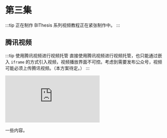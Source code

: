 # 第三集

:::tip 正在制作
BIThesis 系列视频教程正在紧张制作中。
:::

## 腾讯视频

:::tip 使用腾讯视频进行视频托管
直接使用腾讯视频进行视频托管，也只能通过嵌入 `iframe` 的方式引入视频，视频播放界面不可控。考虑到需要发布公众号，视频可能必须上传腾讯视频。（本方案待定。）
:::

<div id="embed-video">
  <iframe frameborder="0" src="https://v.qq.com/txp/iframe/player.html?vid=b30228llqho" allowFullScreen="true" ></iframe>
</div>

一些内容。

